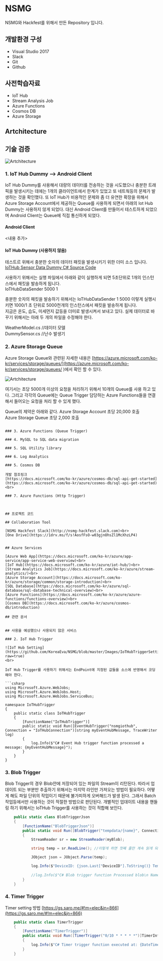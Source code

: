 # NSMG
NSMG와 Hackfest를 위해서 만든 Repository 입니다. 

## 개발환경 구성

- Visual Studio 2017
- Slack
- Git
- Github

## 사전학습자료

- IoT Hub
- Stream Analysis Job
- Azure Functions
- Cosmos DB
- Azure Storage

## Artchitecture

## 기술 검증
![Artchitecture](https://github.com/KoreaEva/NSMG/blob/master/Images/Artchitecture.png?raw=true)<br>

### 1. IoT Hub Dummy --> Android Client

IoT Hub Dummy를 사용해서 대량의 데이터를 전송하는 것을 시도했으나 충분한 트래픽을 발생시키는 데에는 1개의 클라이언트에서 한계가 있었고 또 네트웍등의 문제가 발생하는 것을 확인했다. 
 또 IoT Hub가 비용적인 문제와 좀 더 유연한 확장을 위해서 Azure Storage Account에서 제공하는 Queue를 사용하게 되면서 아래의 Iot Hub Dummy는 사용하지 않게 되었다. 대신 Android Client를 만들어서 테스트하게 되었으며 Android Client는 Queue에 직접 통신하게 되었다. 

 #### Android Client
 <내용 추가>

 #### IoT Hub Dummy (사용하지 않음)

테스트르 위해서 충분한 숫자의 데이터 패킷을 발생시키기 위한 더미 소스 입니다.<br> 
[IoTHub Sensor Data Dummy C# Source Code](https://github.com/KoreaEva/NSMG/tree/master/Samples/IoTHubDataSender)<br>

사용하기 위해서는 실행 파일에서 아래와 같이 실행하게 되면 5초단위로 1개의 인스턴스에서 패킷을 발송하게 됩니다. <br>
IoTHubDataSender 5000 1<br>

충분한 숫자의 패킷을 발송하기 위해서는 IoTHubDataSender 1 5000 이렇게 실행시키면 1000/1 초 단위로 5000천개의 인스턴스에서 패킷을 발송하게 됩니다. <br>
지금은 온도, 습도, 미세먼지 값등을 더미로 발생시켜서 보내고 있다. 실제 데이터로 바꾸기 위해서는 아래 두 개의 파일을 수정해야 한다. <br>

WeatherModel.cs //데이터 모델<br>
DummySensor.cs  //난수 발생기 <br>

### 2. Azure Storage Queue

Azure Storage Queue와 관련된 자세한 내용은 [https://azure.microsoft.com/ko-kr/services/storage/queues/](https://azure.microsoft.com/ko-kr/services/storage/queues/
)에서 확인 할 수 있다. 

![Artchitecture](https://github.com/KoreaEva/NSMG/blob/master/Images/queues.png?raw=true)<br>

여기서는 초당 5000개 이상의 요청을 처리하기 위해서 10개의 Queue를 사용 하고 있다. 그리고 각각의 Queue에는 Queue Trigger 담당하는 Azure Functions들을 연결해서 들어오는 요청을 처리 할 수 있게 했다. 

Queue의 제약은 아래와 같다. 
Azure Storage Account 초당 20,000 호출<br>
Azure Storage Queue 초당 2,000 호출<br>

```

### 3. Azure Functions (Queue Trigger)

### 4. MySQL to SQL data migration 

### 5. SQL Utility library

### 6. Log Analytics

### 5. Cosmos DB

개발 참조링크
[https://docs.microsoft.com/ko-kr/azure/cosmos-db/sql-api-get-started](https://docs.microsoft.com/ko-kr/azure/cosmos-db/sql-api-get-started)<br>

### 7. Azure Functions (Http Trigger)



## 프로젝트 코드

## Collaboration Tool

[NSMG Hackfest Slack](http://nsmg-hackfest.slack.com)<br>
[One Drive](https://1drv.ms/f/s!AosfFsO-w03gjnOhsZl1McXhzLP4)


## Azure Services

[Azure Web App](https://docs.microsoft.com/ko-kr/azure/app-service/app-service-web-overview)<br>
[IoT Hub](https://docs.microsoft.com/ko-kr/azure/iot-hub/)<br>
[Stream Analytics Job](https://docs.microsoft.com/ko-kr/azure/stream-analytics/)<br>
[Azure Storage Account](https://docs.microsoft.com/ko-kr/azure/storage/common/storage-introduction)<br>
[SQL Database](https://docs.microsoft.com/ko-kr/azure/sql-database/sql-database-technical-overview)<br>
[Azure Functions](https://docs.microsoft.com/ko-kr/azure/azure-functions/functions-overview)<br>
[Cosmos DB](https://docs.microsoft.com/ko-kr/azure/cosmos-db/introduction)

## 관련 문서 


## 사용을 예상했으나 사용되지 않은 서비스 

### 2. IoT Hub Trigger

![IoT Hub Setting](https://github.com/KoreaEva/NSMG/blob/master/Images/IoTHubTriggerSetting.png?raw=true)
<br>

IoT Hub Trigger를 사용하기 위해서는 EndPoint에 지정된 값들을 소스에 반영해서 코딩해야 한다. 

```csharp
using Microsoft.Azure.WebJobs;
using Microsoft.Azure.WebJobs.Host;
using Microsoft.Azure.WebJobs.ServiceBus;

namespace IoTHubTrigger
{
    public static class IoTHubTrigger
    {
        [FunctionName("IoTHubTrigger")]
        public static void Run([EventHubTrigger("nsmgiothub", Connection = "IoTHubConnection")]string myEventHubMessage, TraceWriter log)
        {
            log.Info($"C# Event Hub trigger function processed a message: {myEventHubMessage}");
        }
    }
}
```

### 3. Blob Trigger
Blob Trigger의 경우 Blob안에 저장되어 있는 파일의 Stream이 리턴된다. 따라서 업데이트 되는 부분만 추출하기 위해서는 마지막 라인만 가져오는 방법이 필요하다. 
 어떻게 해도 파일 단위의 작업이기 때문에 불가피하게 오버해드가 발생 된다. 그래서 Batch 작업등에서만 사용하는 것이 적절한 방법으로 판단된다. 
개별적인 업데이트 내용을 핸들링 하기 위해서는 IoTHub Trigger를 사용하는 것이 적합해 보인다. 

```csharp
    public static class BlobTriggerJson
    {
        [FunctionName("BlobTriggerJson")]
        public static void Run([BlobTrigger("tempdata/{name}", Connection = "BlobStorage")]Stream myBlob, string name, TraceWriter log)
        {
            StreamReader sr = new StreamReader(myBlob);

            string temp = sr.ReadLine(); //이렇게 하면 첫째 줄만 계속 읽게 되면 그래서 sr.ReadToEnd()를 사용해야 하는데 그럼 사이즈가 커지면 심각한 오버해드가 발생할 예정.

            JObject json = JObject.Parse(temp);

            log.Info($"DeviceID: {json.Last["DeviceID"].ToString()} Temperature: {json.Last["Temperature"].ToString()} Humidity: {json.Last["Humidity"].ToString()}");
            
            //log.Info($"C# Blob trigger function Processed blob\n Name:{name} \n Size: {myBlob.Length} Bytes");
        }
    }
```

### 4. Timer Trigger

Timer setting 방법 [https://gs.saro.me/#!m=elec&jn=866](https://gs.saro.me/#!m=elec&jn=866)<br>

```csharp
    public static class TimerTrigger
    {
        [FunctionName("TimerTrigger")]
        public static void Run([TimerTrigger("0/10 * * * * *")]TimerInfo myTimer, TraceWriter log)
        {
            log.Info($"C# Timer trigger function executed at: {DateTime.Now}");
        }
    }
